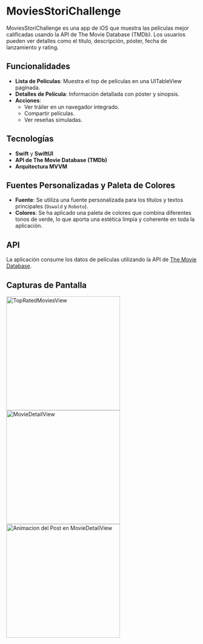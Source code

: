 # MoviesStoriChallenge

MoviesStoriChallenge es una app de iOS que muestra las películas mejor calificadas usando la API de The Movie Database (TMDb). Los usuarios pueden ver detalles como el título, descripción, póster, fecha de lanzamiento y rating.

## Funcionalidades

- **Lista de Películas**: Muestra el top de películas en una UITableView paginada.
- **Detalles de Película**: Información detallada con póster y sinopsis.
- **Acciones**: 
  - Ver tráiler en un navegador integrado.
  - Compartir películas.
  - Ver reseñas simuladas.

## Tecnologías

- **Swift** y **SwiftUI**
- **API de The Movie Database (TMDb)**
- **Arquitectura MVVM**

## Fuentes Personalizadas y Paleta de Colores

- **Fuente**: Se utiliza una fuente personalizada para los títulos y textos principales (`Oswald` y `Roboto`).
- **Colores**: Se ha aplicado una paleta de colores que combina diferentes tonos de verde, lo que aporta una estética limpia y coherente en toda la aplicación.

## API

La aplicación consume los datos de películas utilizando la API de [The Movie Database](https://www.themoviedb.org).

## Capturas de Pantalla

<img src="https://github.com/user-attachments/assets/e3098a67-57f4-4c1b-98ef-553d0fcd1135" alt="TopRatedMoviesView" width="300"/>
<img src="https://github.com/user-attachments/assets/6ff9f0a5-a8fd-4d4e-92be-deb5109a0919" alt="MovieDetailView" width="300"/>
<img src="https://github.com/user-attachments/assets/e7cf59a5-9e9e-4935-a0cf-3272becda897" alt="Animacion del Post en MovieDetailView" width="300"/>

